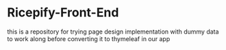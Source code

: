 # Ricepify-Front-End
this is a repository for trying page design implementation with dummy data to work along before converting it to thymeleaf in our app


